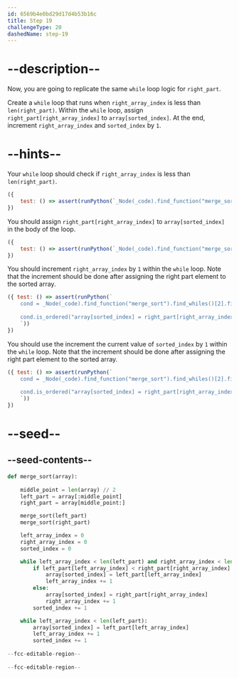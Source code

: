 ```yaml
---
id: 6569b4e0bd29d17d4b53b16c
title: Step 19
challengeType: 20
dashedName: step-19
---
```


# --description--

Now, you are going to replicate the same `while` loop logic for `right_part`.

Create a `while` loop that runs when `right_array_index` is less than `len(right_part)`. Within the `while` loop, assign `right_part[right_array_index]` to `array[sorted_index]`. At the end, increment `right_array_index` and `sorted_index` by `1`.

# --hints--

Your `while` loop should check if `right_array_index` is less than `len(right_part)`.

```js
({
    test: () => assert(runPython(`_Node(_code).find_function("merge_sort").find_whiles()[2].find_conditions()[0].is_equivalent("right_array_index < len(right_part)")`)) 
})
```

You should assign `right_part[right_array_index]` to `array[sorted_index]` in the body of the loop. 

```js
({
    test: () => assert(runPython(`_Node(_code).find_function("merge_sort").find_whiles()[2].find_body().has_stmt("array[sorted_index] = right_part[right_array_index]")`))
})
```

You should increment `right_array_index` by `1` within the `while` loop. Note that the increment should be done after assigning the right part element to the sorted array.

```js
({ test: () => assert(runPython(`
    cond = _Node(_code).find_function("merge_sort").find_whiles()[2].find_body()
    
    cond.is_ordered("array[sorted_index] = right_part[right_array_index]", "right_array_index += 1") or cond.is_ordered("array[sorted_index] = right_part[right_array_index]", "right_array_index = right_array_index + 1") or cond.is_ordered("array[sorted_index] = right_part[right_array_index]", "right_array_index = 1 + right_array_index")
    `))
}) 
```

You should use the increment the current value of `sorted_index` by `1` within the `while` loop. Note that the increment should be done after assigning the right part element to the sorted array.

```js
({ test: () => assert(runPython(`
    cond = _Node(_code).find_function("merge_sort").find_whiles()[2].find_body()
    
    cond.is_ordered("array[sorted_index] = right_part[right_array_index]", "sorted_index += 1") or cond.is_ordered("array[sorted_index] = right_part[right_array_index]", "sorted_index = sorted_index + 1") or cond.is_ordered("array[sorted_index] = right_part[right_array_index]", "sorted_index = 1 + sorted_index")
    `))
}) 
```

# --seed--

## --seed-contents--

```py
def merge_sort(array):
    
    middle_point = len(array) // 2
    left_part = array[:middle_point]
    right_part = array[middle_point:]

    merge_sort(left_part)
    merge_sort(right_part)

    left_array_index = 0
    right_array_index = 0
    sorted_index = 0

    while left_array_index < len(left_part) and right_array_index < len(right_part):
        if left_part[left_array_index] < right_part[right_array_index]:
            array[sorted_index] = left_part[left_array_index]
            left_array_index += 1
        else:
            array[sorted_index] = right_part[right_array_index]
            right_array_index += 1
        sorted_index += 1

    while left_array_index < len(left_part):
        array[sorted_index] = left_part[left_array_index]
        left_array_index += 1
        sorted_index += 1
    
--fcc-editable-region--
    
--fcc-editable-region--
```
